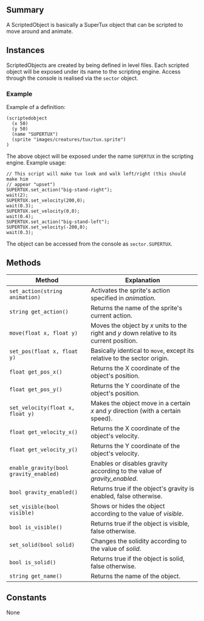 Summary
-------

A ScriptedObject is basically a SuperTux object that can be scripted to move around and animate.

Instances
---------

ScriptedObjects are created by being defined in level files. Each scripted object will be exposed under its name to the scripting engine. Access through the console is realised via the `sector` object.

### Example

Example of a definition:

    (scriptedobject
      (x 50)
      (y 50)
      (name "SUPERTUX")
      (sprite "images/creatures/tux/tux.sprite")
    )
   
The above object will be exposed under the name `SUPERTUX` in the scripting engine. Example usage:

    // This script will make tux look and walk left/right (this should make him
    // appear "upset")
    SUPERTUX.set_action("big-stand-right");
    wait(2);
    SUPERTUX.set_velocity(200,0);
    wait(0.3);
    SUPERTUX.set_velocity(0,0);
    wait(0.4);
    SUPERTUX.set_action("big-stand-left");
    SUPERTUX.set_velocity(-200,0);
    wait(0.3);
     

The object can be accessed from the console as `sector.SUPERTUX`.

Methods
-------

Method                                 | Explanation
---------------------------------------|----------------------------------------
`set_action(string animation)`         | Activates the sprite's action specified in <var>animation</var>.
`string get_action()`                  | Returns the name of the sprite's current action.
`move(float x, float y)`               | Moves the object by <var>x</var> units to the right and <var>y</var> down relative to its current position.
`set_pos(float x, float y)`            | Basically identical to `move`, except its relative to the sector origin.
`float get_pos_x()`                    | Returns the X coordinate of the object's position.
`float get_pos_y()`                    | Returns the Y coordinate of the object's position.
`set_velocity(float x, float y)`       | Makes the object move in a certain <var>x</var> and <var>y</var> direction (with a certain speed).
`float get_velocity_x()`               | Returns the X coordinate of the object's velocity.
`float get_velocity_y()`               | Returns the Y coordinate of the object's velocity.
`enable_gravity(bool gravity_enabled)` | Enables or disables gravity according to the value of <var>gravity_enabled</var>.
`bool gravity_enabled()`               | Returns true if the object's gravity is enabled, false otherwise.
`set_visible(bool visible)`            | Shows or hides the object according to the value of <var>visible</var>.
`bool is_visible()`                    | Returns true if the object is visible, false otherwise.
`set_solid(bool solid)`                | Changes the solidity according to the value of <var>solid</var>.
`bool is_solid()`                      | Returns true if the object is solid, false otherwise.
`string get_name()`                    | Returns the name of the object.

Constants
---------

None
